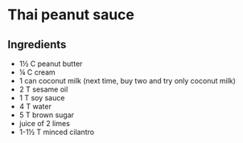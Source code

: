 # Thai peanut sauce

## Ingredients
- 1&frac12; C peanut butter
- &frac14; C cream
- 1 can coconut milk (next time, buy two and try only coconut milk)
- 2 T sesame oil
- 1 T soy sauce
- 4 T water
- 5 T brown sugar
- juice of 2 limes
- 1-1&frac12; T minced cilantro

